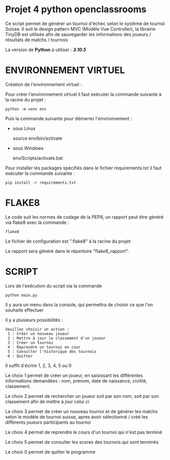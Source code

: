  # Projet 4 python openclassrooms

Ce script permet de générer un tournoi d'échec selon le système de tournoi Suisse.
Il suit le design pattern MVC (Modèle Vue Controller), la librairie TinyDB est utilisée afin de sauvegarder 
les informations des joueurs / résultats de matchs / tournois

La version de **Python** à utiliser : _**3.10.5**_

# **ENVIRONNEMENT VIRTUEL**

Création de l'environnement virtuel :


Pour créer l'environnement virtuel il faut exécuter la commande suivante à la racine du projet :

    python -m venv env


Puis la commande suivante pour démarrer l'environnement :

-   sous Linux

    
    source env/bin/activate

-   sous Windows


    env/Scripts/activate.bat


Pour installer les packages spécifiés dans le fichier requirements.txt il faut exécuter la commande suivante :

    pip install -r requirements.txt

# **FLAKE8**

Le code suit les normes de codage de la PEP8, un rapport peut être généré via flake8 avec la commande :

    flake8

Le fichier de configuration est ".flake8" à la racine du projet

Le rapport sera généré dans le répertoire "flake8_rapport".

# **SCRIPT**

Lors de l'exécution du script via la commande

    python main.py

Il y aura un menu dans la console, qui permettra de choisir 
ce que l'on souhaite effectuer

Il y a plusieurs possibilités :

    Veuillez choisir un action :  
     1 : Créer un nouveau joueur
     2 : Mettre à jour le classement d'un joueur
     3 : Créer un tournoi
     4 : Reprendre un tournoi en cour
     5 : Consulter l'historique des tournois
     0 : Quitter

Il suffit d'écrire 1, 2, 3, 4, 5 ou 0

Le choix 1 permet de créer un joueur, en saisissant les différentes informations demandées : nom, 
prénom, date de naissance, civilité, classement.

Le choix 2 permet de rechercher un joueur soit par son nom, soit par son classement afin de mettre à jour celui ci

Le choix 3 permet de créer un nouveau tournoi et de générer les matchs selon le modèle de tournoi suisse, 
apres avoir sélectionné / créé les différents joueurs participants au tournoi

Le choix 4 permet de reprendre le cours d'un tournoi qui n'est pas terminé

Le choix 5 permet de consulter les scores des tournois qui sont terminés

Le choix 0 permet de quitter le programme